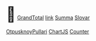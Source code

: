 <span style="font-size:40px">👋</span>
<a href="https://o03jl3.mimo.run/in.html">GrandTotal</a> 
<a href="https://7cqupg.mimo.run/index.html">link</a> 
<a href="https://7cqupg.mimo.run/index.html">Summa</a> 
<a href="https://asl2gj.mimo.run/index.html">Slovar</a> 

<a href="https://5mv5n0.mimo.run/index.html">OtpusknoyPullari</a> 
<a href="https://clm2mk.mimo.run/index.html">ChartJS</a> 
<a href="https://0ihpyg.mimo.run/index.html">Counter</a> 
